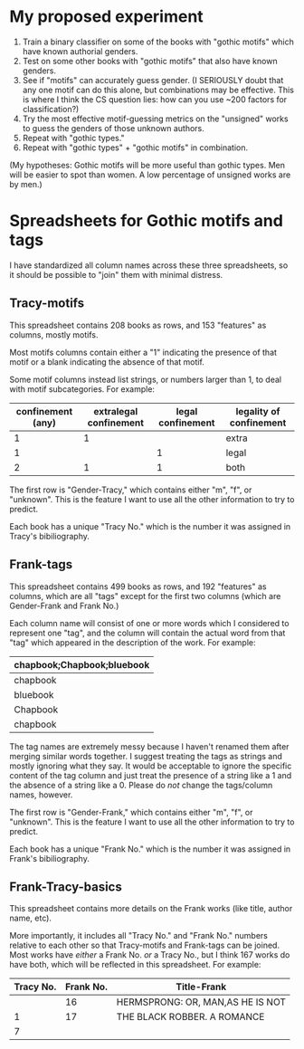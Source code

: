 # My proposed experiment

1. Train a binary classifier on some of the books with "gothic motifs" which have known authorial genders.
2. Test on some other books with "gothic motifs" that also have known genders.
3. See if "motifs" can accurately guess gender. (I SERIOUSLY doubt that any one motif can do this alone, but combinations may be effective. This is where I think the CS question lies: how can you use ~200 factors for classification?)
4. Try the most effective motif-guessing metrics on the "unsigned" works to guess the genders of those unknown authors.
5. Repeat with "gothic types."
6. Repeat with "gothic types" + "gothic motifs" in combination.

(My hypotheses: Gothic motifs will be more useful than gothic types. Men will be easier to spot than women. A low percentage of unsigned works are by men.)

# Spreadsheets for Gothic motifs and tags

I have standardized all column names across these three spreadsheets, so it should be possible to "join" them with minimal distress.

## Tracy-motifs

This spreadsheet contains 208 books as rows, and 153 "features" as columns, mostly motifs.

Most motifs columns contain either a "1" indicating the presence of that motif or a blank indicating the absence of that motif.

Some motif columns instead list strings, or numbers larger than 1, to deal with motif subcategories. For example:

| confinement (any) | extralegal confinement | legal confinement | legality of confinement |
|-------------------|------------------------|-------------------|-------------------------|
| 1                 | 1                      |                   | extra                   |
| 1                 |                        | 1                 | legal                   |
| 2                 | 1                      | 1                 | both                    |

The first row is "Gender-Tracy," which contains either "m", "f", or "unknown". This is the feature I want to use all the other information to try to predict.

Each book has a unique "Tracy No." which is the number it was assigned in Tracy's bibiliography.

## Frank-tags

This spreadsheet contains 499 books as rows, and 192 "features" as columns, which are all "tags" except for the first two columns (which are Gender-Frank and Frank No.)

Each column name will consist of one or more words which I considered to represent one "tag", and the column will contain the actual word from that "tag" which appeared in the description of the work. For example:

| chapbook;Chapbook;bluebook |
|----------------------------|
| chapbook                   |
| bluebook                   |
| Chapbook                   |
| chapbook                   |

The tag names are extremely messy because I haven't renamed them after merging similar words together. I suggest treating the tags as strings and mostly ignoring what they say. It would be acceptable to ignore the specific content of the tag column and just treat the presence of a string like a 1 and the absence of a string like a 0. Please do *not* change the tags/column names, however.

The first row is "Gender-Frank," which contains either "m", "f", or "unknown". This is the feature I want to use all the other information to try to predict.

Each book has a unique "Frank No." which is the number it was assigned in Frank's bibiliography.

## Frank-Tracy-basics

This spreadsheet contains more details on the Frank works (like title, author name, etc).

More importantly, it includes all "Tracy No." and "Frank No." numbers relative to each other so that Tracy-motifs and Frank-tags can be joined. Most works have *either* a Frank No. *or* a Tracy No., but I think 167 works do have both, which will be reflected in this spreadsheet. For example:

| Tracy No. | Frank No. | Title-Frank                      |
|-----------|-----------|----------------------------------|
|           | 16        | HERMSPRONG: OR, MAN,AS HE IS NOT |
| 1         | 17        | THE BLACK ROBBER. A ROMANCE      |
| 7         |           |                                  |